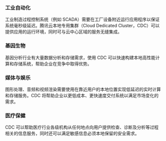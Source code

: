 ### 工业自动化
工业制造过程控制系统（例如 SCADA）需要在工厂设备附近运行应用程序以保证系统毫秒级延迟。腾讯云本地专用集群（Cloud Dedicated Cluster，CDC）可以提供应用的运行环境，同时可与云中心区域的服务无缝集成。

### 基因生物
基因分析行业有大量数据分析和存储需求，使用 CDC 可以快速构建本地高性能计算和存储系统，帮助企业在竞争中取得优势。

### 媒体与娱乐
图形处理、音频和视频渲染需要使用在靠近用户的本地位置实现低延迟的实时计算和存储服务。CDC 将帮助企业以更低成本、更快速度交付系统以满足市场变化的需求。

### 医疗保健
CDC 可以帮助医疗行业各级机构从任何地点向用户提供检查、诊断及分析等过程相关的信息服务，同时还可以满足敏感信息必须本地保留的安全需求。



